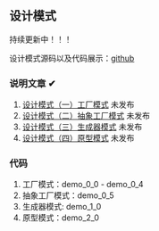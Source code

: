## 设计模式

持续更新中！！！

设计模式源码以及代码展示：[github](https://github.com/zero028/design-pattern)


### 说明文章 ✔
1. [设计模式（一）工厂模式](https://blog.csdn.net/qq_41929184/article/details/117955365) 未发布
2. [设计模式（二）抽象工厂模式](https://blog.csdn.net/qq_41929184/article/details/118338143) 未发布 
3. [设计模式（三）生成器模式](https://blog.csdn.net/qq_41929184/article/details/118357585) 未发布
4. [设计模式（四）原型模式](https://blog.csdn.net/qq_41929184/article/details/118366444) 未发布

### 代码
1. 工厂模式：demo_0_0 - demo_0_4
2. 抽象工厂模式：demo_0_5
3. 生成器模式: demo_1_0
4. 原型模式：demo_2_0

